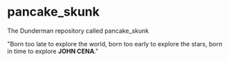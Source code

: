# pancake_skunk
The Dunderman repository called pancake_skunk

"Born too late to explore the world, born too early to explore the stars, born in time to explore <b>JOHN CENA</b>."

